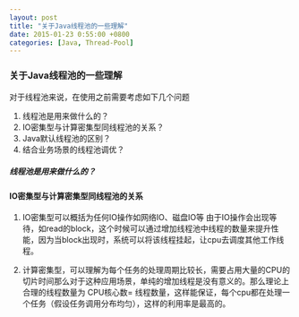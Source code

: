 ```yaml
---
layout: post
title: "关于Java线程池的一些理解"
date: 2015-01-23 0:55:00 +0800
categories: [Java, Thread-Pool]
---
```


### 关于Java线程池的一些理解

对于线程池来说，在使用之前需要考虑如下几个问题

1. 线程池是用来做什么的？
2. IO密集型与计算密集型同线程池的关系？
3. Java默认线程池的区别？
4. 结合业务场景的线程池调优？


##### 线程池是用来做什么的？

#### IO密集型与计算密集型同线程池的关系

1. IO密集型可以概括为任何IO操作如网络IO、磁盘IO等
    由于IO操作会出现等待，如read的block，这个时候可以通过增加线程池中线程的数量来提升性能，因为当block出现时，系统可以将该线程挂起，让cpu去调度其他工作线程。

2. 计算密集型，可以理解为每个任务的处理周期比较长，需要占用大量的CPU的切片时间那么对于这种应用场景，单纯的增加线程是没有意义的。那么理论上合理的线程数量为 CPU核心数= 线程数量，这样能保证，每个cpu都在处理一个任务（假设任务调用分布均匀），这样的利用率是最高的。

